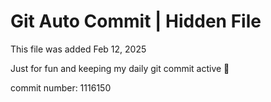 # Git Auto Commit | Hidden File

This file was added Feb 12, 2025

Just for fun and keeping my daily git commit active 🤪

commit number: 1116150
